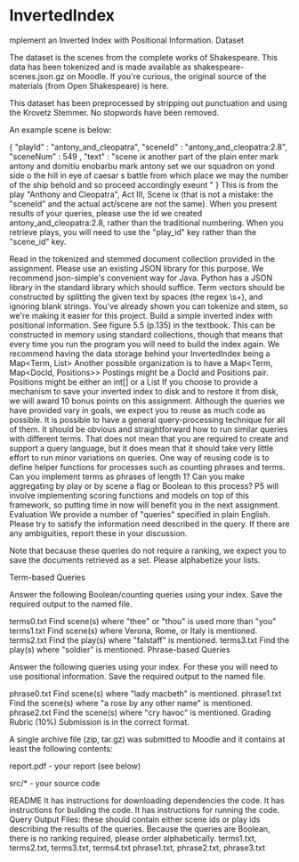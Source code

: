 # InvertedIndex

mplement an Inverted Index with Positional Information.
Dataset

The dataset is the scenes from the complete works of Shakespeare. This data has been tokenized and is made available as shakespeare-scenes.json.gz on Moodle. If you're curious, the original source of the materials (from Open Shakespeare) is here.

This dataset has been preprocessed by stripping out punctuation and using the Krovetz Stemmer. No stopwords have been removed.

An example scene is below:

{
  "playId" : "antony_and_cleopatra",
  "sceneId" : "antony_and_cleopatra:2.8",
  "sceneNum" : 549 ,
  "text" : "scene ix another part of the plain enter mark antony and domitiu enobarbu mark antony set we our squadron on yond side o the hill in eye of caesar s battle from which place we may the number of the ship behold and so proceed accordingly exeunt "
}
This is from the play "Anthony and Cleopatra", Act III, Scene ix (that is not a mistake: the "sceneId" and the actual act/scene are not the same). When you present results of your queries, please use the id we created antony_and_cleopatra:2.8, rather than the traditional numbering. When you retrieve plays, you will need to use the "play_id" key rather than the "scene_id" key.

Read in the tokenized and stemmed document collection provided in the assignment.
Please use an existing JSON library for this purpose. We recommend json-simple's convenient way for Java. Python has a JSON library in the standard library which should suffice.
Term vectors should be constructed by splitting the given text by spaces (the regex \\s+), and ignoring blank strings. You've already shown you can tokenize and stem, so we're making it easier for this project.
Build a simple inverted index with positional information. See figure 5.5 (p.135) in the textbook. This can be constructed in memory using standard collections, though that means that every time you run the program you will need to build the index again.
We recommend having the data storage behind your InvertedIndex being a Map<Term, List<Postings>>
Another possible organization is to have a Map<Term, Map<DocId, Positions>>
Postings might be a DocId and Positions pair.
Positions might be either an int[] or a List<Integer>
If you choose to provide a mechanism to save your inverted index to disk and to restore it from disk, we will award 10 bonus points on this assignment.
Although the queries we have provided vary in goals, we expect you to reuse as much code as possible. It is possible to have a general query-processing technique for all of them. It should be obvious and straightforward how to run similar queries with different terms. That does not mean that you are required to create and support a query language, but it does mean that it should take very little effort to run minor variations on queries.
One way of reusing code is to define helper functions for processes such as counting phrases and terms. Can you implement terms as phrases of length 1? Can you make aggregating by play or by scene a flag or Boolean to this process?
P5 will involve implementing scoring functions and models on top of this framework, so putting time in now will benefit you in the next assignment.
Evaluation
We provide a number of "queries" specified in plain English. Please try to satisfy the information need described in the query. If there are any ambiguities, report these in your discussion.

Note that because these queries do not require a ranking, we expect you to save the documents retrieved as a set. Please alphabetize your lists.

Term-based Queries

Answer the following Boolean/counting queries using your index. Save the required output to the named file.

terms0.txt Find scene(s) where "thee" or "thou" is used more than "you"
terms1.txt Find scene(s) where Verona, Rome, or Italy is mentioned.
terms2.txt Find the play(s) where "falstaff" is mentioned.
terms3.txt Find the play(s) where "soldier" is mentioned.
Phrase-based Queries

Answer the following queries using your index. For these you will need to use positional information. Save the required output to the named file.

phrase0.txt Find scene(s) where "lady macbeth" is mentioned.
phrase1.txt Find the scene(s) where "a rose by any other name" is mentioned.
phrase2.txt Find the scene(s) where "cry havoc" is mentioned.
Grading Rubric
(10%) Submission is in the correct format.

A single archive file (zip, tar.gz) was submitted to Moodle and it contains at least the following contents:

report.pdf - your report (see below)

src/* - your source code

README
It has instructions for downloading dependencies the code.
It has instructions for building the code.
It has instructions for running the code.
Query Output Files: these should contain either scene ids or play ids describing the results of the queries. Because the queries are Boolean, there is no ranking required, please order alphabetically.
terms1.txt, terms2.txt, terms3.txt, terms4.txt
phrase1.txt, phrase2.txt, phrase3.txt
